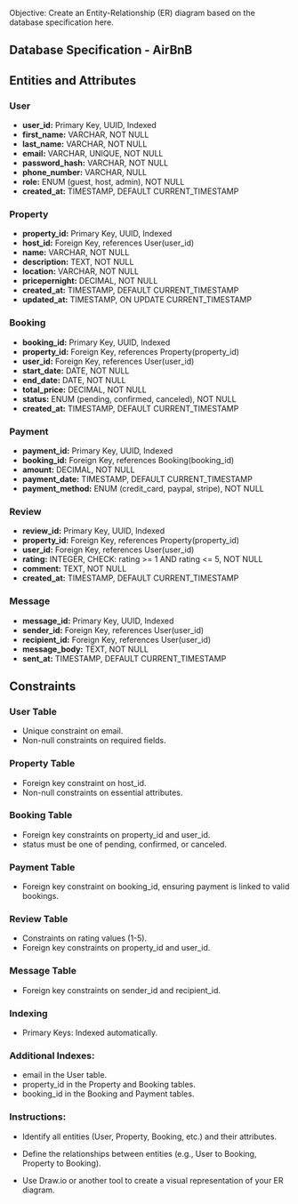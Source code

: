 Objective: Create an Entity-Relationship (ER) diagram based on the database specification here.

## Database Specification - AirBnB

## Entities and Attributes

### User

- **user_id:** Primary Key, UUID, Indexed
- **first_name:** VARCHAR, NOT NULL
- **last_name:** VARCHAR, NOT NULL
- **email:** VARCHAR, UNIQUE, NOT NULL
- **password_hash:** VARCHAR, NOT NULL
- **phone_number:** VARCHAR, NULL
- **role:** ENUM (guest, host, admin), NOT NULL
- **created_at:** TIMESTAMP, DEFAULT CURRENT_TIMESTAMP

### Property

- **property_id:** Primary Key, UUID, Indexed
- **host_id:** Foreign Key, references User(user_id)
- **name:** VARCHAR, NOT NULL
- **description:** TEXT, NOT NULL
- **location:** VARCHAR, NOT NULL
- **pricepernight:** DECIMAL, NOT NULL
- **created_at:** TIMESTAMP, DEFAULT CURRENT_TIMESTAMP
- **updated_at:** TIMESTAMP, ON UPDATE CURRENT_TIMESTAMP

### Booking

- **booking_id:** Primary Key, UUID, Indexed
- **property_id:** Foreign Key, references Property(property_id)
- **user_id:** Foreign Key, references User(user_id)
- **start_date:** DATE, NOT NULL
- **end_date:** DATE, NOT NULL
- **total_price:** DECIMAL, NOT NULL
- **status:** ENUM (pending, confirmed, canceled), NOT NULL
- **created_at:** TIMESTAMP, DEFAULT CURRENT_TIMESTAMP

### Payment

- **payment_id:** Primary Key, UUID, Indexed
- **booking_id:** Foreign Key, references Booking(booking_id)
- **amount:** DECIMAL, NOT NULL
- **payment_date:** TIMESTAMP, DEFAULT CURRENT_TIMESTAMP
- **payment_method:** ENUM (credit_card, paypal, stripe), NOT NULL

### Review

- **review_id:** Primary Key, UUID, Indexed
- **property_id:** Foreign Key, references Property(property_id)
- **user_id:** Foreign Key, references User(user_id)
- **rating:** INTEGER, CHECK: rating >= 1 AND rating <= 5, NOT NULL
- **comment:** TEXT, NOT NULL
- **created_at:** TIMESTAMP, DEFAULT CURRENT_TIMESTAMP

### Message

- **message_id:** Primary Key, UUID, Indexed
- **sender_id:** Foreign Key, references User(user_id)
- **recipient_id:** Foreign Key, references User(user_id)
- **message_body:** TEXT, NOT NULL
- **sent_at:** TIMESTAMP, DEFAULT CURRENT_TIMESTAMP

## Constraints

### User Table

- Unique constraint on email.
- Non-null constraints on required fields.

### Property Table

- Foreign key constraint on host_id.
- Non-null constraints on essential attributes.

### Booking Table

- Foreign key constraints on property_id and user_id.
- status must be one of pending, confirmed, or canceled.

### Payment Table

- Foreign key constraint on booking_id, ensuring payment is linked to valid bookings.

### Review Table

- Constraints on rating values (1-5).
- Foreign key constraints on property_id and user_id.

### Message Table

- Foreign key constraints on sender_id and recipient_id.

### Indexing

- Primary Keys: Indexed automatically.

### Additional Indexes:

- email in the User table.
- property_id in the Property and Booking tables.
- booking_id in the Booking and Payment tables.

### Instructions:

- Identify all entities (User, Property, Booking, etc.) and their attributes.

- Define the relationships between entities (e.g., User to Booking, Property to Booking).

- Use Draw.io or another tool to create a visual representation of your ER diagram.
